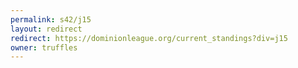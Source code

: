 ```yaml
---
permalink: s42/j15
layout: redirect
redirect: https://dominionleague.org/current_standings?div=j15
owner: truffles
---
```

